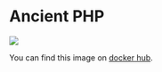 # Ancient PHP

![](https://dockerbuildbadges.quelltext.eu/status.svg?organization=blackawa&repository=ancient_php_docker)

You can find this image on [docker hub](https://hub.docker.com/r/blackawa/ancient_php_docker/).
